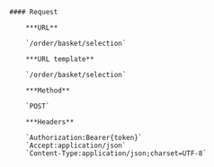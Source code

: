     #### Request

        ***URL**

        `/order/basket/selection`

        ***URL template**

        `/order/basket/selection`

        ***Method**

        `POST`

        ***Headers**

        `Authorization:Bearer{token}`
        `Accept:application/json`
        `Content-Type:application/json;charset=UTF-8`

